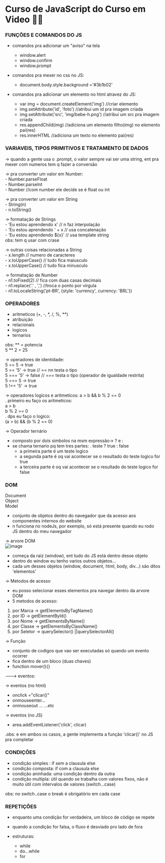 # Curso de JavaScript do Curso em Video 👩‍💻

### FUNÇÕES E COMANDOS DO JS

 - comandos pra adicionar um "aviso" na tela
    - window.alert  
    - window.confirm  
    - window.prompt  

 - comandos pra mexer no css no JS:
    - document.body.style.background ='#3b1b02'  

 - comandos pra adicionar um elemento no html atravez do JS:
    - var img = document.createElement('img') //criar elemento
    - img.setAttribute('id', 'foto') //atribui um id pra imagem criada
    - img.setAttribute('src', 'img/bebe-h.png') //atribui um src pra imagem criada
    - res.appendChild(img) //adiciona um elemento filho(img) no elemento pai(res)
	- res.innerHTML //adiciona um texto no elemento pai(res)

### VARIAVEIS, TIPOS PRIMITIVOS E TRATAMENTO DE DADOS

 -> quando a gente usa o .prompt, o valor sempre vai ser uma string, ent pra mexer com numeros tem q fazer a conversão

 -> pra converter um valor em Number:   
	- Number.parseFloat  
	- Number.parseInt  
	- Number //com number ele decide se é float ou int  

 -> pra converter um valor em String  
	- String(n)  
	- n.toString()  

 -> formatação de Strings  
	- 'Eu estou aprendendo x'    // n faz interpolação  
	- 'Eu estou aprendendo ' + x // usa concatenação  
	- 'Eu estou aprendendo ${x}' // usa template string  
					                        obs: tem q usar com crase  

 -> outras coisas relacionadas a String  
	- x.length        // numero de caracteres  
	- x.toUpperCase() // tudo fica maiusculo  
	- x.toUpperCase() // tudo fica minusculo  

 -> formatação de Number  
	- n1.toFixed(2)         // fica com duas casas decimais  
	- n1.replace('.' , ',') //troca o ponto por virgula  
	- n1.toLocaleString('pt-BR', {style: 'currency', currency: 'BRL'})  


### OPERADORES

 - aritmeticos (+, -, *, /, %, **)  
 - atribuição  
 - relacionais  
 - logicos  
 - ternarios  

obs: ** = potencia  
     5 ** 2 = 25  

-> operadores de identidade:  
	5 == 5    -> true  
	5 == '5'  -> true  // == nn testa o tipo  
	5 === '5' -> false // === testa o tipo (operador de igualdade restrita)  
	5 === 5   -> true  
	5 !== '5' -> true  

-> operadores logicos e aritmeticos:  a > b && b % 2 == 0    
	. primeiro eu faço os aritmeticos:  
  a > b  
	b % 2 == 0  
	. dps eu faço o logico:  
  (a > b) && (b % 2 == 0)  

-> Operador ternário
 - composto por dois simbolos na msm expressão-> ? e :
 - se chama ternario pq tem tres partes:
 . teste ? true : false
    - a primeira parte é um teste logico
	- a segunda parte é oq vai acontecer se o resultado do teste logico for true
	- a terceira parte é oq vai acontecer se o resultado do teste logico for false  


### DOM

Document  
Object  
Model  

- conjunto de objetos dentro do navegador que da acesso aos componentes internos do website  
- n funciona no nodeJs, por exemplo, só está presente quando eu rodo JS dentro do meu navegador  
  
-> arvore DOM  
![image](https://user-images.githubusercontent.com/98984386/215793274-691a98a8-d971-4ced-b80f-941b97ff1468.png)

  - começa da raiz (window), ent tudo do JS está dentro desse objeto  
  - dentro do window eu tenho varios outros objetos...  
  - cada um desses objetos (window, document, html, body, div...) são ditos 'elementos'  
  
-> Metodos de acesso  
  - eu posso selecionar esses elementos pra navegar dentro da arvore DOM  
  - 5 metodos de acesso:  
  1. por Marca   -> getElementsByTagName() 
  2. por ID      -> getElementById()  
  3. por Nome    -> getElementsByName() 
  4. por Classe  -> getElementsByClassName() 
  5. por Seletor -> querySelector() ||querySelectorAll()  

-> Função
 - conjunto de codigos que vao ser executadas só quando um evento ocorrer
 - fica dentro de um bloco (duas chaves)
 - function mover(){}  
  
---> eventos:

-> eventos (no html)
 - onclick     ="clicar()"
 - onmouseenter...
 - onmouseout  ...
 ...etc

-> eventos (no JS)
 - area.addEventListener('click', clicar)

.obs: e em ambos os casos, a gente implementa a função 'clicar()' no JS pra completar

### CONDIÇÕES

 - condição simples : if sem a clausula else
 - condição composta: if com a clausula else
 - condição aninhada: uma condição dentro da outra
 - condição multipla: útil quando se trabalha com valores fixos, não é muito útil com intervalos de valores (switch...case)

 obs: no switch..case o break é obrigatório em cada case 

### REPETIÇÕES

 - enquanto uma condição for verdadeira, um bloco de código se repete
 - quando a condição for falsa, o fluxo é desviado pro lado de fora
 
 - estruturas:
    - while
    - do...while
    - for
